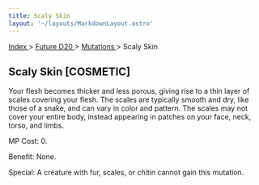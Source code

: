 ```yaml
---
title: Scaly Skin
layout: '~/layouts/MarkdownLayout.astro'
---
```


[ Index ](/) > [ Future D20 ](/future.d20.srd) > [ Mutations ](/future.d20.srd/mutations) > Scaly Skin

##  Scaly Skin [COSMETIC]

Your flesh becomes thicker and less porous, giving rise to a thin layer of
scales covering your flesh. The scales are typically smooth and dry, like
those of a snake, and can vary in color and pattern. The scales may not cover
your entire body, instead appearing in patches on your face, neck, torso, and
limbs.

MP Cost: 0.

Benefit: None.

Special: A creature with fur, scales, or chitin cannot gain this mutation.

